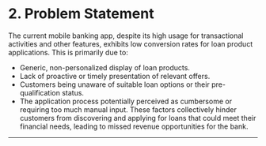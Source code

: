 # 2. Problem Statement

The current mobile banking app, despite its high usage for transactional activities and other features, exhibits low conversion rates for loan product applications. This is primarily due to:
*   Generic, non-personalized display of loan products.
*   Lack of proactive or timely presentation of relevant offers.
*   Customers being unaware of suitable loan options or their pre-qualification status.
*   The application process potentially perceived as cumbersome or requiring too much manual input.
These factors collectively hinder customers from discovering and applying for loans that could meet their financial needs, leading to missed revenue opportunities for the bank.

---